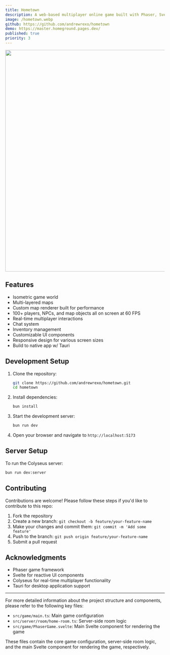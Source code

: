 ```yaml
---
title: Hometown
description: A web-based multiplayer online game built with Phaser, Svelte, Tauri, and Colyseus.js. It features an isometric game world where players can interact, chat, fight, and explore together.
image: /hometown.webp
github: https://github.com/andrewrexo/hometown
demo: https://master.homeground.pages.dev/
published: true
priority: 3
---
```


<img style="view-transition-name: image-hometown" src="/hometown.webp" width="700" />

## Features

- Isometric game world
- Multi-layered maps
- Custom map renderer built for performance
- 100+ players, NPCs, and map objects all on screen at 60 FPS
- Real-time multiplayer interactions
- Chat system
- Inventory management
- Customizable UI components
- Responsive design for various screen sizes
- Build to native app w/ Tauri

## Development Setup

1. Clone the repository:

   ```bash
   git clone https://github.com/andrewrexo/hometown.git
   cd hometown
   ```

2. Install dependencies:

   ```bash
   bun install
   ```

3. Start the development server:

   ```bash
   bun run dev
   ```

4. Open your browser and navigate to `http://localhost:5173`

## Server Setup

To run the Colyseus server:

```bash
bun run dev:server
```

## Contributing

Contributions are welcome! Please follow these steps if you'd like to contribute to this repo:

1. Fork the repository
2. Create a new branch: `git checkout -b feature/your-feature-name`
3. Make your changes and commit them: `git commit -m 'Add some feature'`
4. Push to the branch: `git push origin feature/your-feature-name`
5. Submit a pull request

## Acknowledgments

- Phaser game framework
- Svelte for reactive UI components
- Colyseus for real-time multiplayer functionality
- Tauri for desktop application support

---

For more detailed information about the project structure and components, please refer to the following key files:

- `src/game/main.ts`: Main game configuration
- `src/server/room/home-room.ts`: Server-side room logic
- `src/game/PhaserGame.svelte`: Main Svelte component for rendering the game

These files contain the core game configuration, server-side room logic, and the main Svelte component for rendering the game, respectively.
